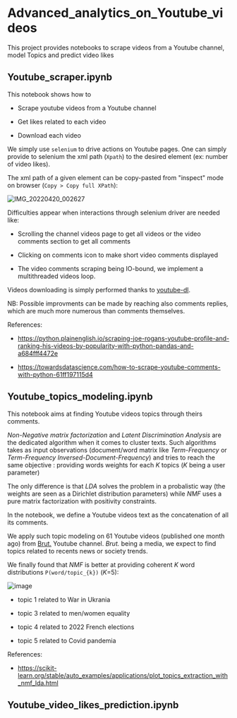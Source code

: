 # Advanced_analytics_on_Youtube_videos
This project provides notebooks to scrape videos from a Youtube channel, model Topics  and predict video likes

## Youtube_scraper.ipynb

This notebook shows how to 

*  Scrape youtube videos from a Youtube channel

*  Get likes related to each video

*  Download each video

We simply use `selenium` to drive actions on Youtube pages.
One can simply provide to selenium the xml path (`Xpath`) to the desired element (ex: number of video likes).

The xml path of a given element can be copy-pasted from "inspect" mode on browser (`Copy > Copy full XPath`):

![IMG_20220420_002627](https://user-images.githubusercontent.com/16710784/164112363-3c881076-13a4-4e1e-8532-6c9c62c34605.jpg)

Difficulties appear when interactions through selenium driver are needed like:

*  Scrolling the channel videos page to get all videos or the video comments section to get all comments

*  Clicking on comments icon to make short video comments displayed

*  The video comments scraping being IO-bound, we implement a multithreaded videos loop.


Videos downloading is simply performed thanks to [youtube-dl](https://github.com/ytdl-org/youtube-dl).


NB: Possible improvments can be made by reaching also comments replies, which are much more numerous than comments themselves.

References:

* https://python.plainenglish.io/scraping-joe-rogans-youtube-profile-and-ranking-his-videos-by-popularity-with-python-pandas-and-a684fff4472e

* https://towardsdatascience.com/how-to-scrape-youtube-comments-with-python-61ff197115d4


## Youtube_topics_modeling.ipynb

This notebook aims at finding Youtube videos topics through theirs comments.

*Non-Negative matrix factorization* and *Latent Discrimination Analysis* are the dedicated algorithm when it comes to cluster texts.
Such algorithms takes as input observations (document/word matrix like *Term-Frequency* or *Term-Frequency Inversed-Document-Frequency*) and tries to reach the same objective : providing words weights for each *K* topics (*K* being a user parameter)

The only difference is that *LDA* solves the problem in a probalistic way (the weights are seen as a Dirichlet distribution parameters) while *NMF* uses a pure matrix factorization with positivity constraints.

In the notebook, we define a Youtube videos text as the concatenation of all its comments.

We apply such topic modeling on 61 Youtube videos (published one month ago) from [Brut.](https://www.youtube.com/channel/UCSKdvgqdnj72_SLggp7BDTg)  Youtube channel. *Brut.* being a media, we expect to find topics related to recents news or society trends.

We finally found that *NMF* is better at providing coherent *K* word distributions `P(word/topic_{k})` (*K*=5):

![image](https://user-images.githubusercontent.com/16710784/164117632-289d087a-cfa1-4819-9927-261419f1580e.png)

*  topic 1 related to War in Ukrania

*  topic 3 related to men/women equality

*  topic 4 related to 2022 French elections

*  topic 5 related to Covid pandemia

References:

* https://scikit-learn.org/stable/auto_examples/applications/plot_topics_extraction_with_nmf_lda.html

## Youtube_video_likes_prediction.ipynb
